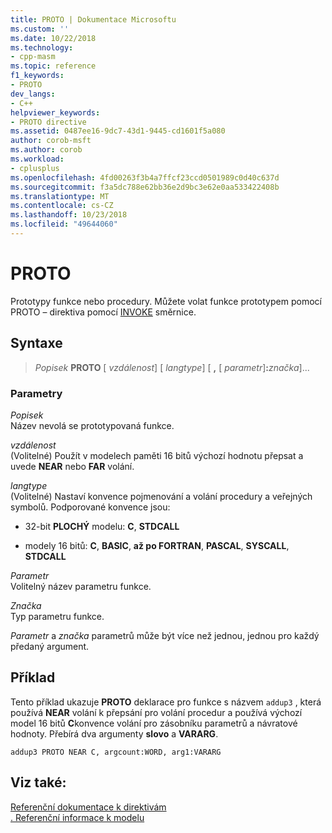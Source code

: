 ```yaml
---
title: PROTO | Dokumentace Microsoftu
ms.custom: ''
ms.date: 10/22/2018
ms.technology:
- cpp-masm
ms.topic: reference
f1_keywords:
- PROTO
dev_langs:
- C++
helpviewer_keywords:
- PROTO directive
ms.assetid: 0487ee16-9dc7-43d1-9445-cd1601f5a080
author: corob-msft
ms.author: corob
ms.workload:
- cplusplus
ms.openlocfilehash: 4fd00263f3b4a7ffcf23ccd0501989c0d40c637d
ms.sourcegitcommit: f3a5dc788e62bb36e2d9bc3e62e0aa533422408b
ms.translationtype: MT
ms.contentlocale: cs-CZ
ms.lasthandoff: 10/23/2018
ms.locfileid: "49644060"
---
```

# <a name="proto"></a>PROTO

Prototypy funkce nebo procedury. Můžete volat funkce prototypem pomocí PROTO – direktiva pomocí [INVOKE](invoke.md) směrnice.

## <a name="syntax"></a>Syntaxe

> *Popisek* **PROTO** \[ *vzdálenost*] \[ *langtype*] \[ __,__ \[ *parametr*]__:__*značka*]...

### <a name="parameters"></a>Parametry

*Popisek*<br/>
Název nevolá se prototypovaná funkce.

*vzdálenost*<br/>
(Volitelné) Použít v modelech paměti 16 bitů výchozí hodnotu přepsat a uvede **NEAR** nebo **FAR** volání.

*langtype*<br/>
(Volitelné) Nastaví konvence pojmenování a volání procedury a veřejných symbolů. Podporované konvence jsou:

- 32-bit **PLOCHÝ** modelu: **C**, **STDCALL**

- modely 16 bitů: **C**, **BASIC**, **až po FORTRAN**, **PASCAL**, **SYSCALL**, **STDCALL**

*Parametr*<br/>
Volitelný název parametru funkce.

*Značka*<br/>
Typ parametru funkce.

*Parametr* a *značka* parametrů může být více než jednou, jednou pro každý předaný argument.

## <a name="example"></a>Příklad

Tento příklad ukazuje **PROTO** deklarace pro funkce s názvem `addup3` , která používá **NEAR** volání k přepsání pro volání procedur a používá výchozí model 16 bitů **C**konvence volání pro zásobníku parametrů a návratové hodnoty. Přebírá dva argumenty **slovo** a **VARARG**.

```MASM
addup3 PROTO NEAR C, argcount:WORD, arg1:VARARG
```

## <a name="see-also"></a>Viz také:

[Referenční dokumentace k direktivám](directives-reference.md)<br/>
[. Referenční informace k modelu](dot-model.md)<br/>

